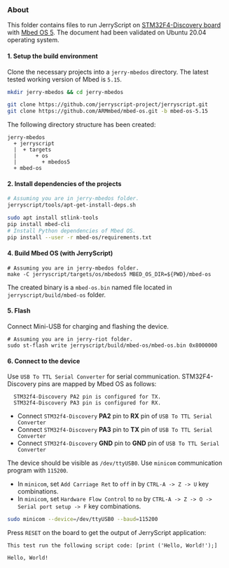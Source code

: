 ### About

This folder contains files to run JerryScript on
[STM32F4-Discovery board](https://www.st.com/en/evaluation-tools/stm32f4discovery.html) with
[Mbed OS 5](https://os.mbed.com/).
The document had been validated on Ubuntu 20.04 operating system.

#### 1. Setup the build environment

Clone the necessary projects into a `jerry-mbedos` directory.
The latest tested working version of Mbed is `5.15`.

```sh
mkdir jerry-mbedos && cd jerry-mbedos

git clone https://github.com/jerryscript-project/jerryscript.git
git clone https://github.com/ARMmbed/mbed-os.git -b mbed-os-5.15
```

The following directory structure has been created:

```
jerry-mbedos
  + jerryscript
  |  + targets
  |      + os
  |        + mbedos5
  + mbed-os
```

#### 2. Install dependencies of the projects

```sh
# Assuming you are in jerry-mbedos folder.
jerryscript/tools/apt-get-install-deps.sh

sudo apt install stlink-tools
pip install mbed-cli
# Install Python dependencies of Mbed OS.
pip install --user -r mbed-os/requirements.txt
```

#### 4. Build Mbed OS (with JerryScript)

```
# Assuming you are in jerry-mbedos folder.
make -C jerryscript/targets/os/mbedos5 MBED_OS_DIR=${PWD}/mbed-os
```

The created binary is a `mbed-os.bin` named file located in `jerryscript/build/mbed-os` folder.

#### 5. Flash

Connect Mini-USB for charging and flashing the device.

```
# Assuming you are in jerry-riot folder.
sudo st-flash write jerryscript/build/mbed-os/mbed-os.bin 0x8000000
```

#### 6. Connect to the device

Use `USB To TTL Serial Converter` for serial communication. STM32F4-Discovery pins are mapped by Mbed OS as follows:

```
  STM32f4-Discovery PA2 pin is configured for TX.
  STM32f4-Discovery PA3 pin is configured for RX.
```

* Connect `STM32f4-Discovery` **PA2** pin to **RX** pin of `USB To TTL Serial Converter`
* Connect `STM32f4-Discovery` **PA3** pin to **TX** pin of `USB To TTL Serial Converter`
* Connect `STM32f4-Discovery` **GND** pin to **GND** pin of `USB To TTL Serial Converter`

The device should be visible as `/dev/ttyUSB0`. Use `minicom` communication program with `115200`.

* In `minicom`, set `Add Carriage Ret` to `off` in by `CTRL-A -> Z -> U` key combinations.
* In `minicom`, set `Hardware Flow Control` to `no` by `CTRL-A -> Z -> O -> Serial port setup -> F` key combinations.

```sh
sudo minicom --device=/dev/ttyUSB0 --baud=115200
```

Press `RESET` on the board to get the output of JerryScript application:

```
This test run the following script code: [print ('Hello, World!');]

Hello, World!
```
